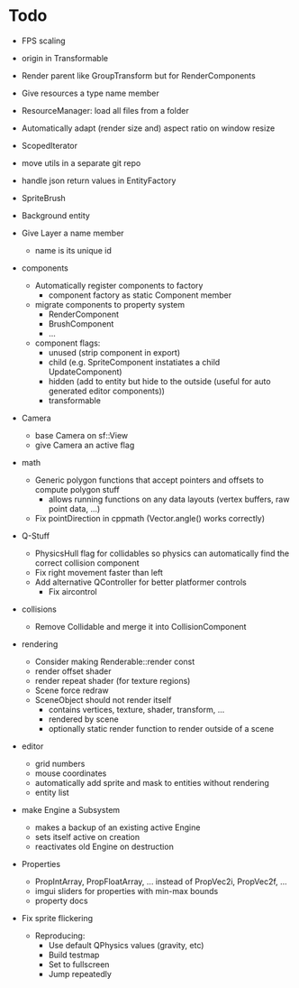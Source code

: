 # Todo

* FPS scaling
* origin in Transformable
* Render parent like GroupTransform but for RenderComponents
* Give resources a type name member
* ResourceManager: load all files from a folder
* Automatically adapt (render size and) aspect ratio on window resize
* ScopedIterator
* move utils in a separate git repo
* handle json return values in EntityFactory
* SpriteBrush
* Background entity

* Give Layer a name member
  * name is its unique id

* components
  * Automatically register components to factory
    * component factory as static Component member
  * migrate components to property system
    * RenderComponent
    * BrushComponent
    * ...
  * component flags:
    * unused (strip component in export)
    * child (e.g. SpriteComponent instatiates a child UpdateComponent)
    * hidden (add to entity but hide to the outside (useful for auto generated editor components))
    * transformable

* Camera
  * base Camera on sf::View
  * give Camera an active flag

* math
  * Generic polygon functions that accept pointers and offsets to compute polygon stuff
    * allows running functions on any data layouts (vertex buffers, raw point data, ...)
  * Fix pointDirection in cppmath (Vector.angle() works correctly)

* Q-Stuff
  * PhysicsHull flag for collidables so physics can automatically find the correct collision component
  * Fix right movement faster than left
  * Add alternative QController for better platformer controls
    * Fix aircontrol

* collisions
  * Remove Collidable and merge it into CollisionComponent

* rendering
  * Consider making Renderable::render const
  * render offset shader
  * render repeat shader (for texture regions)
  * Scene force redraw
  * SceneObject should not render itself
    * contains vertices, texture, shader, transform, ...
    * rendered by scene
    * optionally static render function to render outside of a scene

* editor
  * grid numbers
  * mouse coordinates
  * automatically add sprite and mask to entities without rendering
  * entity list

* make Engine a Subsystem
  * makes a backup of an existing active Engine
  * sets itself active on creation
  * reactivates old Engine on destruction

* Properties
  * PropIntArray, PropFloatArray, ... instead of PropVec2i, PropVec2f, ...
  * imgui sliders for properties with min-max bounds
  * property docs

* Fix sprite flickering
  * Reproducing:
    * Use default QPhysics values (gravity, etc)
    * Build testmap
    * Set to fullscreen
    * Jump repeatedly


<!--- vim: tabstop=2 shiftwidth=2 --->
